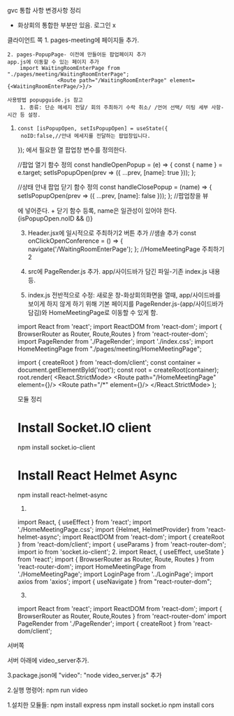 gvc 통합 사항 변경사항 정리 
- 화상회의 통합한 부분만 있음. 로그인 x

클라이언트 쪽
	1. pages-meeting에 페이지들 추가.
	
	2. pages-PopupPage- 이전에 만들어둔 팝업페이지 추가
	app.js에 이동할 수 있는 페이지 추가
		import WaitingRoomEnterPage from "./pages/meeting/WaitingRoomEnterPage";
	                <Route path="/WaitingRoomEnterPage" element={<WaitingRoomEnterPage/>}/>
	
	사용방법 popupguide.js 참고
		1. 종류: 단순 메세지 전달/ 회의 주최하기 수락 취소/ /언어 선택/ 미팅 세부 사항-시간 등 설정.

1.     const [isPopupOpen, setIsPopupOpen] = useState({
        noID:false,//안내 메세지를 전달하는 팝업창입니다.
    }); 에서 필요한 열 팝업창 변수를 정의한다.
  
    //팝업 열기 함수 정의
    const handleOpenPopup = (e) => { 
        const { name } = e.target;
        setIsPopupOpen(prev => ({ ...prev, [name]: true }));
    };

    //상태 안내 팝업 닫기  함수 정의
    const handleClosePopup = (name) => { 
        setIsPopupOpen(prev => ({ ...prev, [name]: false }));
    };
   //팝업창을 뷰 <div> 에 넣어준다. + 닫기 함수 등록,  name은 일관성이 있어야 한다. 
    {isPopupOpen.noID && (<PopUpComponentMessage message="존재하지 않는 아이디입니다" name ="noID" onClose={handleClosePopup} />)}


	3. Header.jsx에 일시적으로 주최하기2 버튼 추가
	    //샘솔 추가
	    const onClickOpenConference = () => {
	        navigate('/WaitingRoomEnterPage');
	    };
	//HomeMeetingPage
	                    <NavItem onClick={onClickOpenConference}>주최하기2 </NavItem>
	
	4. src에 PageRender.js 추가.
	app/사이드바가 담긴 파일-기존 index.js 내용 등.
	
	5. index.js 전반적으로 수정: 새로운 창-화상회의화면을 열때, app/사이드바를 보이게 하지 않게 하기 위해
	기본 페이지를  PageRender.js-(app/사이드바가 담김)와 HomeMeetingPage로 이동할 수 있게 함.
	
	
	import React from 'react';
	import ReactDOM from 'react-dom';
	import { BrowserRouter as Router, Route,Routes } from 'react-router-dom';
	import PageRender from './PageRender';
	import './index.css';
	import HomeMeetingPage from "./pages/meeting/HomeMeetingPage";
	
	import { createRoot } from 'react-dom/client';
	const container = document.getElementById('root');
	const root = createRoot(container);
	root.render(
	  <React.StrictMode>
	    <Router>
	      <Routes>
	        <Route path="/HomeMeetingPage" element={<HomeMeetingPage/>}/>
	        <Route path="/*" element={<PageRender/>}/>
	      </Routes>
	    </Router>
	  </React.StrictMode>
	);
	
	
	
	모듈 정리
	
	# Install Socket.IO client
	npm install socket.io-client
	
	# Install React Helmet Async
	npm install react-helmet-async
	
	1.
	import React, { useEffect } from 'react';
	import './HomeMeetingPage.css';
	import {Helmet, HelmetProvider} from 'react-helmet-async';
	import ReactDOM from 'react-dom';
	import { createRoot } from 'react-dom/client';
	import { useParams } from 'react-router-dom';
	import io from 'socket.io-client';
	2. 
	import React, { useEffect, useState } from 'react';
	import { BrowserRouter as Router, Route, Routes } from 'react-router-dom';
	import HomeMeetingPage from './HomeMeetingPage';
	import LoginPage from '../LoginPage';
	import axios from 'axios';
	import { useNavigate } from "react-router-dom"; 
	
	3.
	import React from 'react';
	import ReactDOM from 'react-dom';
	import { BrowserRouter as Router, Route,Routes } from 'react-router-dom'
	import PageRender from './PageRender';
	import { createRoot } from 'react-dom/client';
 
서버쪽

 서버 아래에 video_server추가.
 
3.package.json에 "video": "node video_server.js" 추가
  
2.실행 명령어: npm run video
   
1.설치한 모듈들:
  	npm install express
	npm install socket.io
	npm install cors
